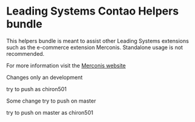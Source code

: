 # Leading Systems Contao Helpers bundle

This helpers bundle is meant to assist other Leading Systems extensions such as the
e-commerce extension Merconis. Standalone usage is not recommended.

For more information visit the [Merconis website](https://merconis.com)

Changes only an development

try to push as chiron501

Some change try to push on master

try to push on master as chiron501
